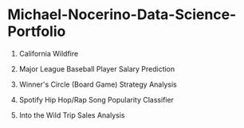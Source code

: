 # Michael-Nocerino-Data-Science-Portfolio

1. California Wildfire 



2. Major League Baseball Player Salary Prediction




3. Winner's Circle (Board Game) Strategy Analysis



4. Spotify Hip Hop/Rap Song Popularity Classifier



5. Into the Wild Trip Sales Analysis


